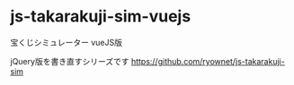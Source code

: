 # js-takarakuji-sim-vuejs
宝くじシミュレーター vueJS版

jQuery版を書き直すシリーズです
https://github.com/ryownet/js-takarakuji-sim
